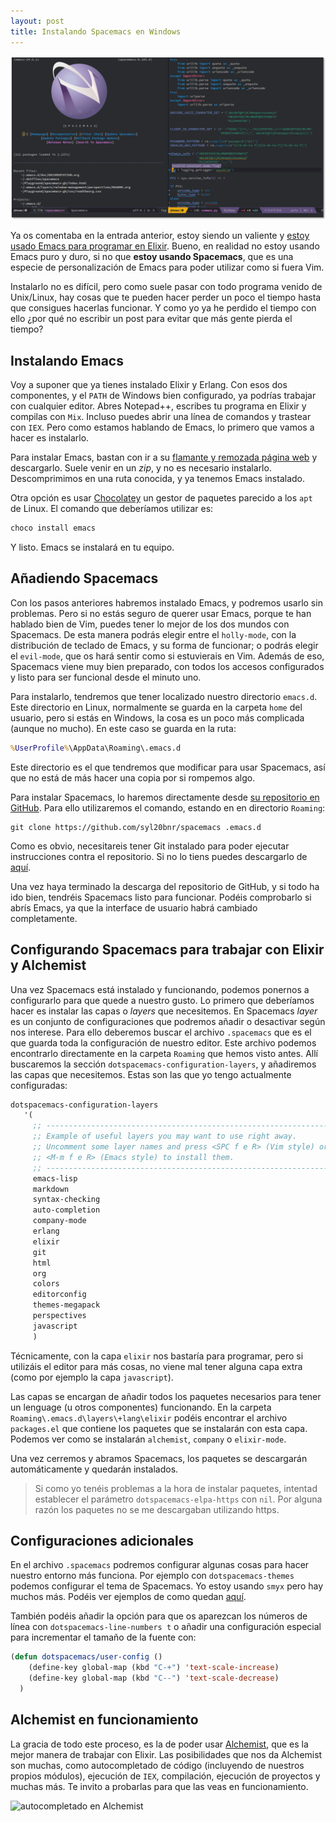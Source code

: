 ```yaml
---
layout: post
title: Instalando Spacemacs en Windows
---
```



![spacemacs](/img/posts/2016/spacemacs.png)


Ya os comentaba en la entrada anterior, estoy siendo un valiente y [estoy usado Emacs para programar en Elixir](http://charlascylon.com/2016-06-20-spacemacs-el-editor-perfecto-Elixir). Bueno, en realidad no estoy usando Emacs puro y duro, si no que **estoy usando Spacemacs**, que es una especie de personalización de Emacs para poder utilizar como si fuera Vim.

Instalarlo no es difícil, pero como suele pasar con todo programa venido de Unix/Linux, hay cosas que te pueden hacer perder un poco el tiempo hasta que consigues hacerlas funcionar. Y como yo ya he perdido el tiempo con ello ¿por qué no escribir un post para evitar que más gente pierda el tiempo?

## Instalando Emacs

Voy a suponer que ya tienes instalado Elixir y Erlang. Con esos dos componentes, y el `PATH` de Windows bien configurado, ya podrías trabajar con cualquier editor. Abres Notepad++, escribes tu programa en Elixir y compilas con `Mix`. Incluso puedes abrir una línea de comandos y trastear con `IEX`. Pero como estamos hablando de Emacs, lo primero que vamos a hacer es instalarlo.

Para instalar Emacs, bastan con ir a su [flamante y remozada página web](https://www.gnu.org/software/emacs/) y descargarlo. Suele venir en un *zip*, y no es necesario instalarlo. Descomprimimos en una ruta conocida, y ya tenemos Emacs instalado.

Otra opción es usar [Chocolatey](https://chocolatey.org/) un gestor de paquetes parecido a los `apt` de Linux. El comando que deberíamos utilizar es:

```bat
choco install emacs
```
Y listo. Emacs se instalará en tu equipo.


## Añadiendo Spacemacs

Con los pasos anteriores habremos instalado Emacs, y podremos usarlo sin problemas. Pero si no estás seguro de querer usar Emacs, porque te han hablado bien de Vim, puedes tener lo mejor de los dos mundos con Spacemacs. De esta manera podrás elegir entre el `holly-mode`, con la distribución de teclado de Emacs, y su forma de funcionar; o podrás elegir el `evil-mode`, que os hará sentir como si estuvierais en Vim.  Además de eso, Spacemacs viene muy bien preparado, con todos los accesos configurados y listo para ser funcional desde el minuto uno.

Para instalarlo, tendremos que tener localizado nuestro directorio `emacs.d`. Este directorio en Linux, normalmente se guarda en la carpeta `home` del usuario, pero si estás en Windows, la cosa es un poco más complicada (aunque no mucho). En este caso se guarda en la ruta:

```bat
%UserProfile%\AppData\Roaming\.emacs.d
```

Este directorio es el que tendremos que modificar para usar Spacemacs, así que no está de más hacer una copia por si rompemos algo.

Para instalar Spacemacs, lo haremos directamente desde [su repositorio en GitHub](https://github.com/syl20bnr/spacemacs). Para ello utilizaremos el comando, estando en en directorio `Roaming`:

```
git clone https://github.com/syl20bnr/spacemacs .emacs.d
```

Como es obvio, necesitareis tener Git instalado para poder ejecutar instrucciones contra el repositorio. Si no lo tiens puedes descargarlo de [aquí](https://git-scm.com/download/win).

Una vez haya terminado la descarga del repositorio de GitHub, y si todo ha ido bien, tendréis Spacemacs listo para funcionar. Podéis comprobarlo si abrís Emacs, ya que la interface de usuario habrá cambiado completamente.


## Configurando Spacemacs para trabajar con Elixir y Alchemist

Una vez Spacemacs está instalado y funcionando, podemos ponernos a configurarlo para que quede a nuestro gusto. Lo primero que deberíamos hacer es instalar las capas o *layers* que necesitemos. En Spacemacs *layer* es un conjunto de configuraciones que podremos añadir o desactivar según nos interese. Para ello deberemos buscar el archivo `.spacemacs` que es el que guarda toda la configuración de nuestro editor.  Este archivo podemos encontrarlo directamente en la carpeta `Roaming` que hemos visto antes. Allí buscaremos la sección `dotspacemacs-configuration-layers`, y añadiremos las capas que necesitemos. Estas son las que yo tengo actualmente configuradas:

```lisp
dotspacemacs-configuration-layers
   '(
     ;; ----------------------------------------------------------------
     ;; Example of useful layers you may want to use right away.
     ;; Uncomment some layer names and press <SPC f e R> (Vim style) or
     ;; <M-m f e R> (Emacs style) to install them.
     ;; ----------------------------------------------------------------
     emacs-lisp
     markdown
     syntax-checking
     auto-completion
     company-mode
     erlang
     elixir
     git	 
     html
     org
     colors
     editorconfig
     themes-megapack
     perspectives
	 javascript
     )
```

Técnicamente, con la capa `elixir` nos bastaría para programar, pero si utilizáis el editor para más cosas, no viene mal tener alguna capa extra (como por ejemplo la capa `javascript`).

Las capas se encargan de añadir todos los paquetes necesarios para tener un lenguage (u otros componentes) funcionando. En la carpeta `Roaming\.emacs.d\layers\+lang\elixir` podéis encontrar el archivo `packages.el` que contiene los paquetes que se instalarán con esta capa. Podemos ver como se instalarán `alchemist`, `company` o `elixir-mode`.

Una vez cerremos y abramos Spacemacs, los paquetes se descargarán automáticamente y quedarán instalados.

> Si como yo tenéis problemas a la hora de instalar paquetes, intentad establecer el parámetro `dotspacemacs-elpa-https` con  `nil`. Por alguna razón los paquetes no se me descargaban utilizando https.

## Configuraciones adicionales

En el archivo `.spacemacs` podremos configurar algunas cosas para hacer nuestro entorno más funciona. Por ejemplo con `dotspacemacs-themes` podemos configurar el tema de Spacemacs. Yo estoy usando `smyx` pero hay muchos más. Podéis ver ejemplos de como quedan [aquí](http://themegallery.robdor.com/). 

También podéis añadir la opción para que os aparezcan los números de línea con `dotspacemacs-line-numbers t` o añadir una configuración especial para incrementar el tamaño de la fuente con:

```lisp
(defun dotspacemacs/user-config () 
	(define-key global-map (kbd "C-+") 'text-scale-increase)
	(define-key global-map (kbd "C--") 'text-scale-decrease)
  )
```

## Alchemist en funcionamiento

La gracia de todo este proceso, es la de poder usar [Alchemist](https://github.com/tonini/alchemist.el), que es la mejor manera de trabajar con Elixir. Las posibilidades que nos da Alchemist son muchas, como autocompletado de código (incluyendo de nuestros propios módulos), ejecución de `IEX`, compilación, ejecución de proyectos y muchas más. Te invito a probarlas para que las veas en funcionamiento. 

![autocompletado en Alchemist](http://alchemist.readthedocs.io/en/latest/images/alchemist-company.gif)


